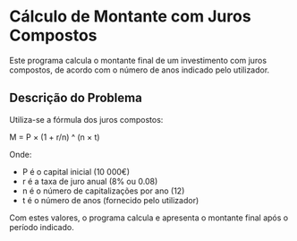 # Cálculo de Montante com Juros Compostos

Este programa calcula o montante final de um investimento com juros compostos, de acordo com o número de anos indicado pelo utilizador.

## Descrição do Problema

Utiliza-se a fórmula dos juros compostos:

M = P × (1 + r/n) ^ (n × t)

Onde:
- P é o capital inicial (10 000€)
- r é a taxa de juro anual (8% ou 0.08)
- n é o número de capitalizações por ano (12)
- t é o número de anos (fornecido pelo utilizador)

Com estes valores, o programa calcula e apresenta o montante final após o período indicado.